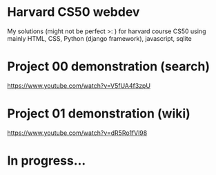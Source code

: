 # Harvard CS50 webdev
My solutions (might not be perfect >: ) for harvard course CS50 using mainly HTML, CSS, Python (django framework), javascript, sqlite

# Project 00 demonstration (search)
https://www.youtube.com/watch?v=V5fUA4f3zpU

# Project 01 demonstration (wiki)
https://www.youtube.com/watch?v=dR5Ro1fVl98

# In progress...
